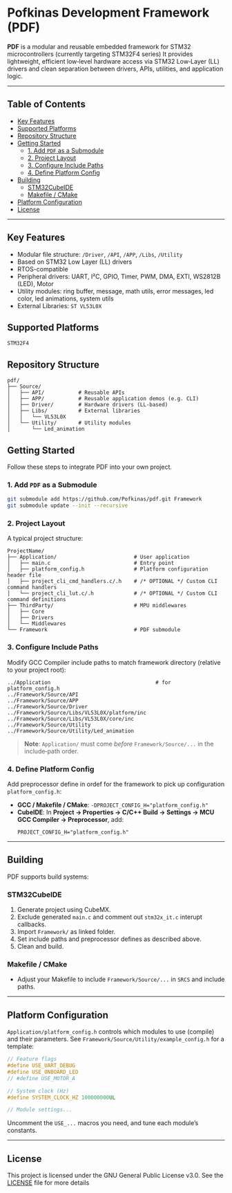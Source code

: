 # Pofkinas Development Framework (PDF)

**PDF** is a modular and reusable embedded framework for STM32 microcontrollers (currently targeting STM32F4 series)
It provides lightweight, efficient low‐level hardware access via STM32 Low‑Layer (LL) drivers and clean separation between drivers, APIs, utilities, and application logic.

---

## Table of Contents

- [Key Features](#key-features)
- [Supported Platforms](#supported-platforms)
- [Repository Structure](#repository-structure)
- [Getting Started](#getting-started)
  - [1. Add `PDF` as a Submodule](#1-add-pdf-as-a-submodule)
  - [2. Project Layout](#2-project-layout)
  - [3. Configure Include Paths](#3-configure-include-paths)
  - [4. Define Platform Config](#4-define-platform-config)
- [Building](#building)
  - [STM32CubeIDE](#stm32cubeide)
  - [Makefile / CMake](#makefile--cmake)
- [Platform Configuration](#platform-configuration)
- [License](#license)

---

## Key Features

- Modular file structure: `/Driver`, `/API`, `/APP`, `/Libs`, `/Utility`
- Based on STM32 Low Layer (LL) drivers
- RTOS-compatible
- Peripheral drivers: UART, I²C, GPIO, Timer, PWM, DMA, EXTI, WS2812B (LED), Motor
- Utility modules: ring buffer, message, math utils, error messages, led color, led animations, system utils
- External Libraries: `ST VL53L0X`

## Supported Platforms
`STM32F4`

## Repository Structure

```text
pdf/
├── Source/
│   ├── API/           # Reusable APIs
│   ├── APP/           # Reusable application demos (e.g. CLI)
│   ├── Driver/        # Hardware drivers (LL-based)
│   ├── Libs/          # External libraries
│   │   └── VL53L0X
│   └── Utility/       # Utility modules
│       └── Led_animation
```

## Getting Started

Follow these steps to integrate PDF into your own project.

### 1. Add `PDF` as a Submodule

```bash
git submodule add https://github.com/Pofkinas/pdf.git Framework
git submodule update --init --recursive
```

### 2. Project Layout

A typical project structure:

```text
ProjectName/
├── Application/                         # User application
│   ├── main.c                           # Entry point
│   ├── platform_config.h                # Platform configuration header file
│   ├── project_cli_cmd_handlers.c/.h    # /* OPTIONAL */ Custom CLI command handlers
│   └── project_cli_lut.c/.h             # /* OPTIONAL */ Custom CLI command definitions
├── ThirdParty/                          # MPU middlewares
│   ├── Core
│   ├── Drivers
│   └── Middlewares
└── Framework                            # PDF submodule
```

### 3. Configure Include Paths

Modify GCC Compiler include paths to match framework directory (relative to your project root):

```text
../Application                                  # for platform_config.h
../Framework/Source/API
../Framework/Source/APP
../Framework/Source/Driver
../Framework/Source/Libs/VL53L0X/platform/inc
../Framework/Source/Libs/VL53L0X/core/inc
../Framework/Source/Utility
../Framework/Source/Utility/Led_animation
```

> **Note**: `Application/` must come *before* `Framework/Source/...` in the include‑path order.

### 4. Define Platform Config

Add preprocessor define in ordef for the framework to pick up configuration `platform_config.h`:

- **GCC / Makefile / CMake**: `-DPROJECT_CONFIG_H="platform_config.h"`
- **CubeIDE**: In **Project → Properties → C/C++ Build → Settings → MCU GCC Compiler → Preprocessor**, add:
  ```text
  PROJECT_CONFIG_H="platform_config.h"
  ```

---

## Building

PDF supports build systems:

### STM32CubeIDE

1. Generate project using CubeMX.
1. Exclude generated `main.c` and comment out `stm32x_it.c` interupt callbacks.
2. Import `Framework/` as linked folder.
3. Set include paths and preprocessor defines as described above.
4. Clean and build.

### Makefile / CMake

- Adjust your Makefile to include `Framework/Source/...` in `SRCS` and include paths.

---

## Platform Configuration

`Application/platform_config.h` controls which modules to use (compile) and their parameters.  See `Framework/Source/Utility/example_config.h` for a template:

```c
// Feature flags
#define USE_UART_DEBUG
#define USE_ONBOARD_LED
// #define USE_MOTOR_A

// System clock (Hz)
#define SYSTEM_CLOCK_HZ 100000000UL

// Module settings...
```

Uncomment the `USE_...` macros you need, and tune each module’s constants.

---

## License

This project is licensed under the GNU General Public License v3.0. See the [LICENSE](LICENSE) file for more details
